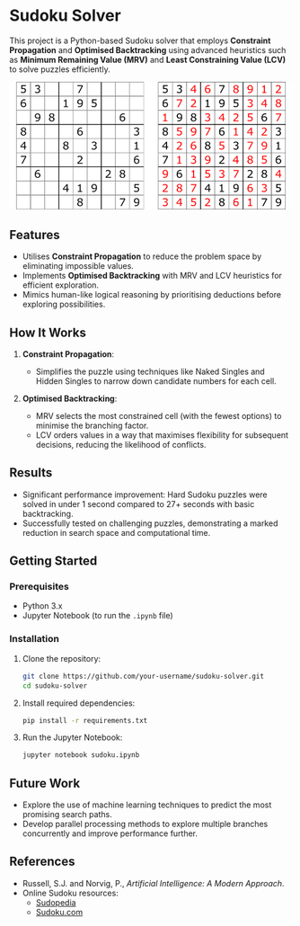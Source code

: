 # Sudoku Solver  

This project is a Python-based Sudoku solver that employs **Constraint Propagation** and **Optimised Backtracking** using advanced heuristics such as **Minimum Remaining Value (MRV)** and **Least Constraining Value (LCV)** to solve puzzles efficiently.  

![Sudoku Example](images/sudoku.png)


## Features  

- Utilises **Constraint Propagation** to reduce the problem space by eliminating impossible values.  
- Implements **Optimised Backtracking** with MRV and LCV heuristics for efficient exploration.  
- Mimics human-like logical reasoning by prioritising deductions before exploring possibilities.  

## How It Works  

1. **Constraint Propagation**:  
   - Simplifies the puzzle using techniques like Naked Singles and Hidden Singles to narrow down candidate numbers for each cell.  

2. **Optimised Backtracking**:  
   - MRV selects the most constrained cell (with the fewest options) to minimise the branching factor.  
   - LCV orders values in a way that maximises flexibility for subsequent decisions, reducing the likelihood of conflicts.  

## Results  

- Significant performance improvement: Hard Sudoku puzzles were solved in under 1 second compared to 27+ seconds with basic backtracking.  
- Successfully tested on challenging puzzles, demonstrating a marked reduction in search space and computational time.  

## Getting Started  

### Prerequisites  

- Python 3.x  
- Jupyter Notebook (to run the `.ipynb` file)  

### Installation  

1. Clone the repository:  
   ```bash
   git clone https://github.com/your-username/sudoku-solver.git
   cd sudoku-solver

2. Install required dependencies:  
   ```bash
   pip install -r requirements.txt

3. Run the Jupyter Notebook:
    ```bash
    jupyter notebook sudoku.ipynb
## Future Work  

- Explore the use of machine learning techniques to predict the most promising search paths.  
- Develop parallel processing methods to explore multiple branches concurrently and improve performance further.  

## References  

- Russell, S.J. and Norvig, P., *Artificial Intelligence: A Modern Approach*.  
- Online Sudoku resources:  
  - [Sudopedia](http://sudopedia.enjoysudoku.com/)  
  - [Sudoku.com](https://sudoku.com/)  

